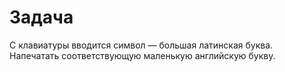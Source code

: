 # Задача 

С клавиатуры вводится символ — большая латинская буква.
Напечатать соответствующую маленькую английскую букву.
